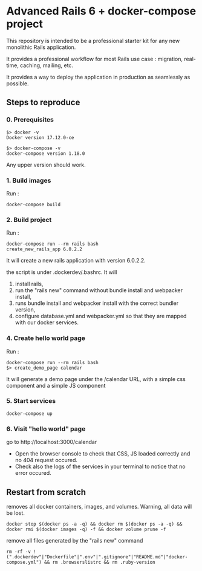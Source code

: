 # Advanced Rails 6 + docker-compose project

This repository is intended to be a professional starter kit for any new monolithic Rails application.

It provides a professional workflow for most Rails use case : migration, real-time, caching, mailing, etc.

It provides a way to deploy the application in production as seamlessly as possible.

## Steps to reproduce

### 0. Prerequisites

```
$> docker -v
Docker version 17.12.0-ce

$> docker-compose -v
docker-compose version 1.18.0
```

Any upper version should work.


### 1. Build images
Run :
```
docker-compose build
```

### 2. Build project

Run :
```
docker-compose run --rm rails bash
create_new_rails_app 6.0.2.2
```

It will create a new rails application with version 6.0.2.2.

the script is under .dockerdev/.bashrc. It will 

1) install rails, 
2) run the "rails new" command without bundle install and webpacker install,
3) runs bundle install and webpacker install with the correct bundler version,
4) configure database.yml and webpacker.yml so that they are mapped with our docker services.

### 4. Create hello world page

Run :
```
docker-compose run --rm rails bash
$> create_demo_page calendar
```

It will generate a demo page under the /calendar URL, with a simple css component and a simple JS component

### 5. Start services

```
docker-compose up
```

### 6. Visit "hello world" page

go to http://localhost:3000/calendar

 - Open the browser console to check that CSS, JS loaded correctly and no 404 request occured.
 - Check also the logs of the services in your terminal to notice that no error occured.

## Restart from scratch

removes all docker containers, images, and volumes. Warning, all data will be lost.
```
docker stop $(docker ps -a -q) && docker rm $(docker ps -a -q) && docker rmi $(docker images -q) -f && docker volume prune -f
```

remove all files generated by the "rails new" command
```
rm -rf -v !(".dockerdev"|"Dockerfile"|".env"|".gitignore"|"README.md"|"docker-compose.yml") && rm .browserslistrc && rm .ruby-version
```


